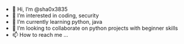 - 👋 Hi, I’m @sha0x3835
- 👀 I’m interested in coding, security
- 🌱 I’m currently learning python, java
- 💞️ I’m looking to collaborate on python projects with beginner skills
- 📫 How to reach me ...

<!---
sha0x3835/sha0x3835 is a ✨ special ✨ repository because its `README.md` (this file) appears on your GitHub profile.
You can click the Preview link to take a look at your changes.
--->
